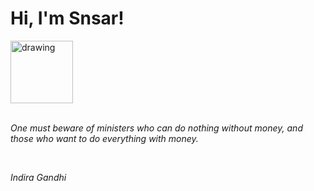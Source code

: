 <h1>Hi, I'm Snsar!</h1> <img src="https://acegif.com/wp-content/uploads/2021/4fh5wi/pepefrg-21.gif" alt="drawing"  height = "100"/> <br> <br> <p><i>One must beware of ministers who can do nothing without money, and those who want to do everything with money.</i></p> <br> <p><i>Indira Gandhi</i></p>